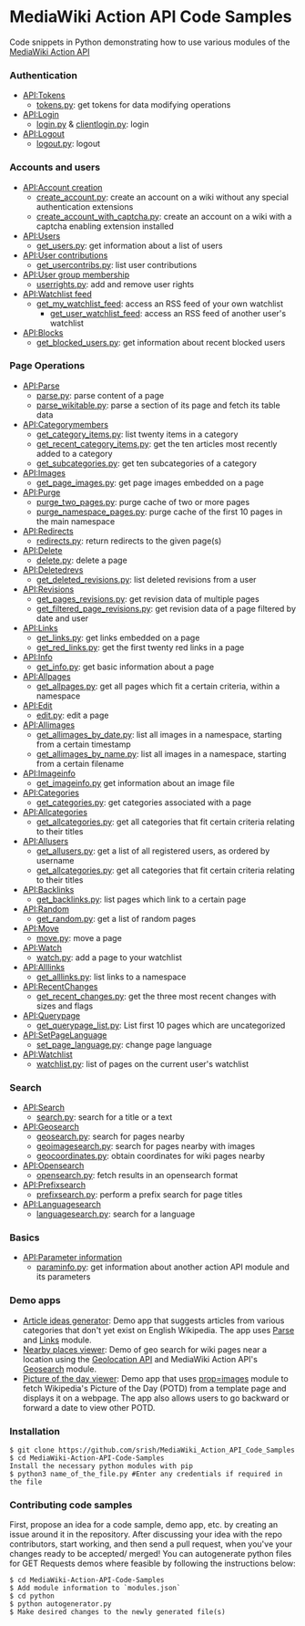# MediaWiki Action API Code Samples
Code snippets in Python demonstrating how to use various modules of the [MediaWiki Action API](https://www.mediawiki.org/wiki/API:Main_page)

### Authentication
* [API:Tokens](https://www.mediawiki.org/wiki/API:Tokens)
  * [tokens.py](python/tokens.py): get tokens for data modifying operations
* [API:Login](https://www.mediawiki.org/wiki/API:Login)
  * [login.py](python/login.py) & [clientlogin.py](python/clientlogin.py): login
* [API:Logout](https://www.mediawiki.org/wiki/API:Logout)
  * [logout.py](python/logout.py): logout

### Accounts and users 
* [API:Account creation](https://www.mediawiki.org/wiki/API:Account_creation)
  *  [create_account.py](python/create_account.py): create an account on a wiki without any special authentication extensions
  *  [create_account_with_captcha.py](python/create_account_with_captcha.py): create an account on a wiki with a captcha enabling extension installed
* [API:Users](https://www.mediawiki.org/wiki/API:Users)
  *  [get_users.py](python/get_users.py): get information about a list of users
* [API:User contributions](https://www.mediawiki.org/wiki/API:User_contributions)
  *  [get_usercontribs.py](python/get_usercontribs): list user contributions
* [API:User group membership](https://www.mediawiki.org/wiki/API:User_group_membership)
  *  [userrights.py](python/userrights): add and remove user rights
* [API:Watchlist feed](https://www.mediawiki.org/wiki/API:Watchlist_feed)
  * [get_my_watchlist_feed](python/get_my_watchlist_feed.py): access an RSS feed of your own watchlist
    * [get_user_watchlist_feed](python/get_user_watchlist_feed.py): access an RSS feed of another user's watchlist
* [API:Blocks](https://www.mediawiki.org/wiki/API:Blocks)
  *  [get_blocked_users.py](python/blocks.py): get information about recent blocked users

### Page Operations
* [API:Parse](https://www.mediawiki.org/wiki/API:Parse)
  *  [parse.py](python/parse.py): parse content of a page
  *  [parse_wikitable.py](python/search.py): parse a section of its page and fetch its table data
* [API:Categorymembers](https://www.mediawiki.org/wiki/API:Categorymembers)
  *  [get_category_items.py](python/get_category_items.py): list twenty items in a category
  *  [get_recent_category_items.py](python/get_recent_category_items.py): get the ten articles most recently added to a category
  *  [get_subcategories.py](python/get_subcategories.py): get ten subcategories of a category
* [API:Images](https://www.mediawiki.org/wiki/API:Images) 
  * [get_page_images.py](python/get_page_images.py): get page images embedded on a page
* [API:Purge](https://www.mediawiki.org/wiki/API:Purge)
  *  [purge_two_pages.py](python/purge_two_pages.py): purge cache of two or more pages
  *  [purge_namespace_pages.py](python/purge_namespace_pages.py): purge cache of the first 10 pages in the main namespace
* [API:Redirects](https://www.mediawiki.org/wiki/API:Redirects)
  *  [redirects.py](python/redirects.py): return redirects to the given page(s)
* [API:Delete](https://www.mediawiki.org/wiki/API:Delete)
  *  [delete.py](python/delete.py): delete a page
* [API:Deletedrevs](https://www.mediawiki.org/wiki/API:Deletedrevs)
  *  [get_deleted_revisions.py](python/get_deleted_revisions.py): list deleted revisions from a user
* [API:Revisions](https://www.mediawiki.org/wiki/API:Revisions)
  *  [get_pages_revisions.py](python/get_pages_revisions.py): get revision data of multiple pages
  *  [get_filtered_page_revisions.py](python/get_filtered_page_revisions.py): get revision data of a page filtered by date and user
* [API:Links](https://www.mediawiki.org/wiki/API:Links)
  *  [get_links.py](python/get_links.py): get links embedded on a page
  *  [get_red_links.py](python/get_red_links.py): get the first twenty red links in a page
* [API:Info](https://www.mediawiki.org/wiki/API:Info)
  * [get_info.py](python/get_info.py): get basic information about a page
* [API:Allpages](https://www.mediawiki.org/wiki/API:Allpages)
  * [get_allpages.py](python/get_allpages.py): get all pages which fit a certain criteria, within a namespace
* [API:Edit](https://www.mediawiki.org/wiki/API:Edit)
  * [edit.py](python/edit.py): edit a page
* [API:Allimages](https://www.mediawiki.org/wiki/API:Allimages)
  * [get_allimages_by_date.py](python/get_allimages_by_date.py): list all images in a namespace, starting from a certain timestamp 
  * [get_allimages_by_name.py](python/get_allimages_by_name.py): list all images in a namespace, starting from a certain filename
* [API:Imageinfo](https://www.mediawiki.org/wiki/API:Imageinfo)
  * [get_imageinfo.py](python/get_imageinfo.py) get information about an image file
* [API:Categories](https://www.mediawiki.org/wiki/API:Categories)
  * [get_categories.py](python/get_categories.py): get categories associated with a page
* [API:Allcategories](https://www.mediawiki.org/wiki/API:Allcategories)
  * [get_allcategories.py](python/get_allcategories.py): get all categories that fit certain criteria relating to their titles
* [API:Allusers](https://www.mediawiki.org/wiki/API:Allusers)
  * [get_allusers.py](python/get_allusers.py): get a list of all registered users, as ordered by username
  * [get_allcategories.py](python/get_allcategories.py): get all categories that fit certain criteria relating to their titles
* [API:Backlinks](https://www.mediawiki.org/wiki/API:Backlinks)
  * [get_backlinks.py](python/get_backlinks.py): list pages which link to a certain page
* [API:Random](https://www.mediawiki.org/wiki/API:Backlinks)
  * [get_random.py](python/get_random.py): get a list of random pages
* [API:Move](https://www.mediawiki.org/wiki/API:Move)
  * [move.py](python/move.py): move a page
* [API:Watch](https://www.mediawiki.org/wiki/API:Watch)
  * [watch.py](python/watch.py): add a page to your watchlist 
* [API:Alllinks](https://www.mediawiki.org/wiki/API:Alllinks)
  * [get_alllinks.py](python/get_alllinks.py): list links to a namespace
* [API:RecentChanges](https://www.mediawiki.org/wiki/API:RecentChanges)
  * [get_recent_changes.py](python/get_recent_changes.py): get the three most recent changes with sizes and flags
* [API:Querypage](https://www.mediawiki.org/wiki/API:Querypage)
  * [get_querypage_list.py](python/get_querypage_list.py): List first 10 pages which are uncategorized
* [API:SetPageLanguage](https://www.mediawiki.org/wiki/API:SetPageLanguage)
  *  [set_page_language.py](python/set_page_language.py): change page language
* [API:Watchlist](https://www.mediawiki.org/wiki/API:Watchlist)
  *  [watchlist.py](python/watchlist.py): list of pages on the current user's watchlist
  
### Search 
* [API:Search](https://www.mediawiki.org/wiki/API:Search)
  * [search.py](python/search.py): search for a title or a text
* [API:Geosearch](https://www.mediawiki.org/wiki/API:Geosearch)
  * [geosearch.py](python/geosearch.py): search for pages nearby
  * [geoimagesearch.py](python/geoimagesearch.py): search for pages nearby with images
  * [geocoordinates.py](python/geocoordinates.py): obtain coordinates for wiki pages nearby
* [API:Opensearch](https://www.mediawiki.org/wiki/API:Opensearch)
  * [opensearch.py](python/opensearch.py): fetch results in an opensearch format
* [API:Prefixsearch](https://www.mediawiki.org/wiki/API:Prefixsearch)
  * [prefixsearch.py](python/prefixsearch.py): perform a prefix search for page titles
* [API:Languagesearch](https://www.mediawiki.org/wiki/API:Languagesearch)
  * [languagesearch.py](python/languagesearch.py): search for a language 

### Basics
* [API:Parameter information](https://www.mediawiki.org/wiki/API:Parameter_information)
  * [paraminfo.py](python/paraminfo.py): get information about another action API module and its parameters

### Demo apps
* [Article ideas generator](python/demos/article-ideas-generator): 
Demo app that suggests articles from various categories that don't yet exist on English Wikipedia. The app uses [Parse](https://www.mediawiki.org/wiki/API:Parse) and [Links](https://www.mediawiki.org/wiki/API:Links) module.
* [Nearby places viewer](python/demos/nearby-places-viewer): 
Demo of geo search for wiki pages near a location using the [Geolocation API](https://developer.mozilla.org/en-US/docs/Web/API/Geolocation_API) and MediaWiki Action API's [Geosearch](https://www.mediawiki.org/wiki/API:Geosearch) module.
* [Picture of the day viewer](python/demos/picture-of-the-day-viewer):
Demo app that uses [prop=images](https://www.mediawiki.org/wiki/API:Images) module to fetch Wikipedia's Picture of the Day (POTD) from a template page and displays it on a webpage. The app also allows users to go backward or forward a date to view other POTD.

### Installation
```
$ git clone https://github.com/srish/MediaWiki_Action_API_Code_Samples
$ cd MediaWiki-Action-API-Code-Samples
Install the necessary python modules with pip
$ python3 name_of_the_file.py #Enter any credentials if required in the file
```

### Contributing code samples
First, propose an idea for a code sample, demo app, etc. by creating an issue around it in the repository. After discussing your idea with the repo contributors, start working, and then send a pull request, when you've your changes ready to be accepted/ merged! You can autogenerate python files for GET Requests demos where feasible by following the instructions below:
```
$ cd MediaWiki-Action-API-Code-Samples
$ Add module information to `modules.json`
$ cd python
$ python autogenerator.py
$ Make desired changes to the newly generated file(s)
```
